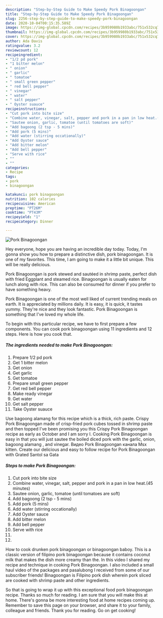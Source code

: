 ```yaml
---
description: "Step-by-Step Guide to Make Speedy Pork Binagoongan"
title: "Step-by-Step Guide to Make Speedy Pork Binagoongan"
slug: 2256-step-by-step-guide-to-make-speedy-pork-binagoongan
date: 2020-10-04T00:15:35.589Z
image: https://img-global.cpcdn.com/recipes/3b959980b1933abc/751x532cq70/pork-binagoongan-recipe-main-photo.jpg
thumbnail: https://img-global.cpcdn.com/recipes/3b959980b1933abc/751x532cq70/pork-binagoongan-recipe-main-photo.jpg
cover: https://img-global.cpcdn.com/recipes/3b959980b1933abc/751x532cq70/pork-binagoongan-recipe-main-photo.jpg
author: Ada Davis
ratingvalue: 3.2
reviewcount: 12
recipeingredient:
- "1/2 pd pork"
- "1 bitter melon"
- " onion"
- " garlic"
- " tomatoe"
- " small green pepper"
- " red bell pepper"
- " vinegar"
- " water"
- " salt pepper"
- " Oyster suauce"
recipeinstructions:
- "Cut pork into bite size"
- "Combine water, vinegar, salt, pepper and pork in a pan in low heat.(45 minutes)"
- "Sautee onion, garlic, tomatoe (until tomatoes are soft)"
- "Add bagoong (2 tsp - 5 mins)"
- "Add pork (5 mins)"
- "Add water (stirring occationally)"
- "Add Oyster sauce"
- "Add bitter melon"
- "Add bell pepper"
- "Serve with rice"
- ""
- ""
categories:
- Recipe
tags:
- pork
- binagoongan

katakunci: pork binagoongan 
nutrition: 102 calories
recipecuisine: American
preptime: "PT26M"
cooktime: "PT43M"
recipeyield: "1"
recipecategory: Dinner

---
```



![Pork Binagoongan](https://img-global.cpcdn.com/recipes/3b959980b1933abc/751x532cq70/pork-binagoongan-recipe-main-photo.jpg)

Hey everyone, hope you are having an incredible day today. Today, I'm gonna show you how to prepare a distinctive dish, pork binagoongan. It is one of my favorites. This time, I am going to make it a little bit unique. This will be really delicious.

Pork Binagoongan is pork stewed and sautéed in shrimp paste, perfect dish with fried Eggplant and steamed rice. Binagoongan is usually eaten for lunch along with rice. This can also be consumed for dinner if you prefer to have something heavy.

Pork Binagoongan is one of the most well liked of current trending meals on earth. It is appreciated by millions daily. It is easy, it is quick, it tastes yummy. They're nice and they look fantastic. Pork Binagoongan is something that I've loved my whole life.


To begin with this particular recipe, we have to first prepare a few components. You can cook pork binagoongan using 11 ingredients and 12 steps. Here is how you cook that.

<!--inarticleads1-->

##### The ingredients needed to make Pork Binagoongan:

1. Prepare 1/2 pd pork
1. Get 1 bitter melon
1. Get  onion
1. Get  garlic
1. Get  tomatoe
1. Prepare  small green pepper
1. Get  red bell pepper
1. Make ready  vinegar
1. Get  water
1. Get  salt pepper
1. Take  Oyster suauce


Use bagoong alamang for this recipe which is a thick, rich paste. Crispy Pork Binagoongan made of crisp-fried pork cubes tossed in shrimp paste and then topped I&#39;ve been promising you this Crispy Pork Binagoongan recipe as early as October and I am sorry I. Cooking Pork Binagoongan is easy in that you will just sautee the boiled diced pork with the garlic, onion, bagoong alamang , and vinegar. Видео Pork Binagoongan канала Msx kitten. Create our delicious and easy to follow recipe for Pork Binagoongan with Grated Santol sa Gata 

<!--inarticleads2-->

##### Steps to make Pork Binagoongan:

1. Cut pork into bite size
1. Combine water, vinegar, salt, pepper and pork in a pan in low heat.(45 minutes)
1. Sautee onion, garlic, tomatoe (until tomatoes are soft)
1. Add bagoong (2 tsp - 5 mins)
1. Add pork (5 mins)
1. Add water (stirring occationally)
1. Add Oyster sauce
1. Add bitter melon
1. Add bell pepper
1. Serve with rice
1. 
1. 


How to cook drunken pork binagoongan or binagoongan baboy. This is a classic version of filipino pork binagoongan because it contains coconut milk that makes the dish more creamy than the. In this video I shared my recipe and technique in cooking Pork Binagoongan. I also included a small haul video of the packages and pasalubong I received from some of our subscriber friends! Binagoongan is Filipino pork dish wherein pork sliced are cooked with shrimp paste and other ingredients. 

So that is going to wrap it up with this exceptional food pork binagoongan recipe. Thanks so much for reading. I am sure that you will make this at home. There's gonna be more interesting food at home recipes coming up. Remember to save this page on your browser, and share it to your family, colleague and friends. Thank you for reading. Go on get cooking!
